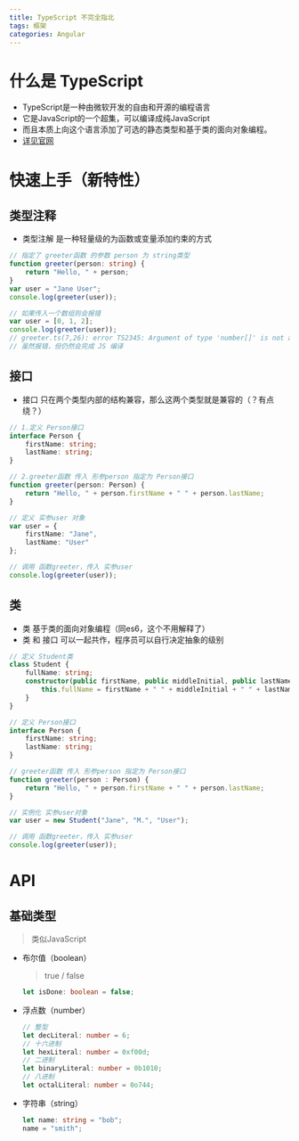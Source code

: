 ```yaml
---
title: TypeScript 不完全指北
tags: 框架
categories: Angular
---
```


# 什么是 TypeScript
* TypeScript是一种由微软开发的自由和开源的编程语言
* 它是JavaScript的一个超集，可以编译成纯JavaScript
* 而且本质上向这个语言添加了可选的静态类型和基于类的面向对象编程。
* [详见官网](https://www.tslang.cn/)

# 快速上手（新特性）
## 类型注释
* 类型注解 是一种轻量级的为函数或变量添加约束的方式
~~~ts
// 指定了 greeter函数 的参数 person 为 string类型
function greeter(person: string) {
    return "Hello, " + person;
}
var user = "Jane User";
console.log(greeter(user));

// 如果传入一个数组则会报错
var user = [0, 1, 2];
console.log(greeter(user));
// greeter.ts(7,26): error TS2345: Argument of type 'number[]' is not assignable to parameter of type 'string'. 
// 虽然报错，但仍然会完成 JS 编译
~~~

## 接口
* 接口 只在两个类型内部的结构兼容，那么这两个类型就是兼容的（？有点绕？）
~~~ ts
// 1.定义 Person接口
interface Person {
    firstName: string;
    lastName: string;
}

// 2.greeter函数 传入 形参person 指定为 Person接口
function greeter(person: Person) {
    return "Hello, " + person.firstName + " " + person.lastName;
}

// 定义 实参user 对象
var user = { 
    firstName: "Jane", 
    lastName: "User" 
};

// 调用 函数greeter，传入 实参user
console.log(greeter(user));
~~~

## 类
* 类 基于类的面向对象编程（同es6，这个不用解释了）
* 类 和 接口 可以一起共作，程序员可以自行决定抽象的级别
~~~ ts
// 定义 Student类
class Student {
    fullName: string;
    constructor(public firstName, public middleInitial, public lastName) {
        this.fullName = firstName + " " + middleInitial + " " + lastName;
    }
}

// 定义 Person接口
interface Person {
    firstName: string;
    lastName: string;
}

// greeter函数 传入 形参person 指定为 Person接口
function greeter(person : Person) {
    return "Hello, " + person.firstName + " " + person.lastName;
}

// 实例化 实参user对象
var user = new Student("Jane", "M.", "User");

// 调用 函数greeter，传入 实参user
console.log(greeter(user));
~~~

# API
## 基础类型
> 类似JavaScript
* 布尔值（boolean）
    > true / false
    ~~~ ts
    let isDone: boolean = false;
    ~~~
* 浮点数（number）
    ~~~ ts
    // 整型
    let decLiteral: number = 6;
    // 十六进制
    let hexLiteral: number = 0xf00d;
    // 二进制
    let binaryLiteral: number = 0b1010;
    // 八进制    
    let octalLiteral: number = 0o744;
    ~~~
* 字符串（string）
    ~~~ ts
    let name: string = "bob";
    name = "smith";
    ~~~
